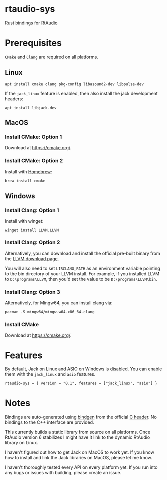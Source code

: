 # rtaudio-sys

Rust bindings for [RtAudio](https://github.com/thestk/rtaudio)

# Prerequisites

`CMake` and `Clang` are required on all platforms.

## Linux

```
apt install cmake clang pkg-config libasound2-dev libpulse-dev
```

If the `jack_linux` feature is enabled, then also install the jack development headers:
```
apt install libjack-dev
```

## MacOS

### Install CMake: Option 1

Download at https://cmake.org/.

### Install CMake: Option 2

Install with [Homebrew](https://brew.sh/):

```
brew install cmake
```

## Windows

### Install Clang: Option 1
Install with winget:

```
winget install LLVM.LLVM
```

### Install Clang: Option 2

Alternatively, you can download and install the official pre-built binary from the [LLVM download page](https://releases.llvm.org/download.html).

You will also need to set `LIBCLANG_PATH` as an environment variable pointing to the bin directory of your LLVM install. For example, if you installed LLVM to `D:\programs\LLVM`, then you'd set the value to be `D:\programs\LLVM\bin`.

### Install Clang: Option 3

Alternatively, for Mingw64, you can install clang via:

```
pacman -S mingw64/mingw-w64-x86_64-clang
```

### Install CMake

Download at https://cmake.org/.

# Features

By default, Jack on Linux and ASIO on Windows is disabled. You can enable them with the `jack_linux` and `asio` features.

```
rtaudio-sys = { version = "0.1", features = ["jack_linux", "asio"] }
```

# Notes

Bindings are auto-generated using [bindgen](https://crates.io/crates/bindgen) from the official [C header](https://github.com/thestk/rtaudio/blob/master/rtaudio_c.h). No bindings to the C++ interface are provided.

This currently builds a static library from source on all platforms. Once RtAudio version 6 stabilizes I might have it link to the dynamic RtAudio library on Linux.

I haven't figured out how to get Jack on MacOS to work yet. If you know how to install and link the Jack libraries on MacOS, please let me know.

I haven't thoroughly tested every API on every platform yet. If you run into any bugs or issues with building, please create an issue.